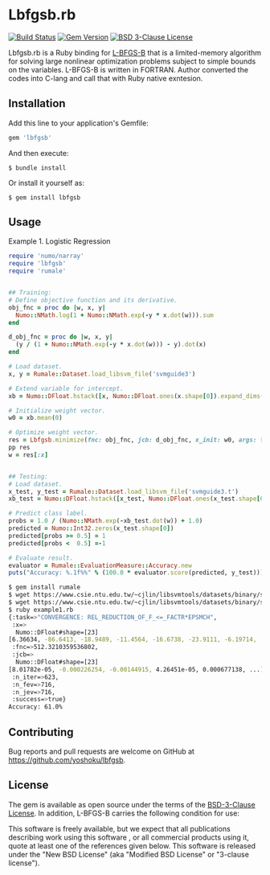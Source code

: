 # Lbfgsb.rb

[![Build Status](https://github.com/yoshoku/lbfgsb.rb/workflows/build/badge.svg)](https://github.com/yoshoku/lbfgsb.rb/actions?query=workflow%3Abuild)
[![Gem Version](https://badge.fury.io/rb/lbfgsb.svg)](https://badge.fury.io/rb/lbfgsb)
[![BSD 3-Clause License](https://img.shields.io/badge/License-BSD%203--Clause-orange.svg)](https://github.com/yoshoku/suika/blob/master/LICENSE.txt)

Lbfgsb.rb is a Ruby binding for [L-BFGS-B](http://users.iems.northwestern.edu/~nocedal/lbfgsb.html)
that is a limited-memory algorithm for solving large nonlinear optimization problems
subject to simple bounds on the variables.
L-BFGS-B is written in FORTRAN. Author converted the codes into C-lang
and call that with Ruby native exntesion.

## Installation

Add this line to your application's Gemfile:

```ruby
gem 'lbfgsb'
```

And then execute:

    $ bundle install

Or install it yourself as:

    $ gem install lbfgsb

## Usage
Example 1. Logistic Regression

```ruby
require 'numo/narray'
require 'lbfgsb'
require 'rumale'


## Training:
# Define objective function and its derivative.
obj_fnc = proc do |w, x, y|
  Numo::NMath.log(1 + Numo::NMath.exp(-y * x.dot(w))).sum
end

d_obj_fnc = proc do |w, x, y|
  (y / (1 + Numo::NMath.exp(-y * x.dot(w))) - y).dot(x)
end

# Load dataset.
x, y = Rumale::Dataset.load_libsvm_file('svmguide3')

# Extend variable for intercept.
xb = Numo::DFloat.hstack([x, Numo::DFloat.ones(x.shape[0]).expand_dims(1)])

# Initialize weight vector.
w0 = xb.mean(0)

# Optimize weight vector.
res = Lbfgsb.minimize(fnc: obj_fnc, jcb: d_obj_fnc, x_init: w0, args: [xb, y])
pp res
w = res[:x]


## Testing:
# Load dataset.
x_test, y_test = Rumale::Dataset.load_libsvm_file('svmguide3.t')
xb_test = Numo::DFloat.hstack([x_test, Numo::DFloat.ones(x_test.shape[0]).expand_dims(1)])

# Predict class label.
probs = 1.0 / (Numo::NMath.exp(-xb_test.dot(w)) + 1.0)
predicted = Numo::Int32.zeros(x_test.shape[0])
predicted[probs >= 0.5] = 1
predicted[probs <  0.5] =-1

# Evaluate result.
evaluator = Rumale::EvaluationMeasure::Accuracy.new
puts("Accuracy: %.1f%%" % (100.0 * evaluator.score(predicted, y_test)))
```

```sh
$ gem install rumale
$ wget https://www.csie.ntu.edu.tw/~cjlin/libsvmtools/datasets/binary/svmguide3
$ wget https://www.csie.ntu.edu.tw/~cjlin/libsvmtools/datasets/binary/svmguide3.t
$ ruby example1.rb
{:task=>"CONVERGENCE: REL_REDUCTION_OF_F_<=_FACTR*EPSMCH",
 :x=>
  Numo::DFloat#shape=[23]
[6.36634, -86.6413, -18.9489, -11.4564, -16.6738, -23.9111, -6.19714, ...],
 :fnc=>512.3210359536802,
 :jcb=>
  Numo::DFloat#shape=[23]
[8.01782e-05, -0.000226254, -0.00144915, 4.26451e-05, 0.000677138, ...],
 :n_iter=>623,
 :n_fev=>716,
 :n_jev=>716,
 :success=>true}
Accuracy: 61.0%
```

## Contributing

Bug reports and pull requests are welcome on GitHub at https://github.com/yoshoku/lbfgsb.

## License

The gem is available as open source under the terms of the [BSD-3-Clause License](https://opensource.org/licenses/BSD-3-Clause).
In addition, L-BFGS-B carries the following condition for use:

This software is freely available, but we expect that all publications describing  work using this software ,
or all commercial products using it, quote at least one of the references given below.
This software is released under the "New BSD License" (aka "Modified BSD License" or "3-clause license").
